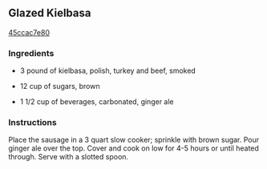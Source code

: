 ## Glazed Kielbasa

[45ccac7e80](http://www.food.com/recipe/glazed-kielbasa-347167)

### Ingredients

 - 3 pound of kielbasa, polish, turkey and beef, smoked

 - 12 cup of sugars, brown

 - 1 1/2 cup of beverages, carbonated, ginger ale

### Instructions

Place the sausage in a 3 quart slow cooker; sprinkle with brown sugar. Pour ginger ale over the top. Cover and cook on low for 4-5 hours or until heated through. Serve with a slotted spoon.
